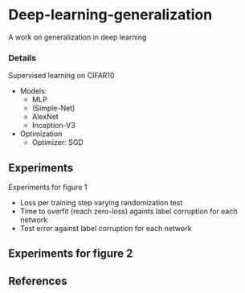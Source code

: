 # Deep-learning-generalization

A work on generalization in deep learning

### Details

Supervised learning on CIFAR10

- Models:
    - MLP
    - (Simple-Net)
    - AlexNet
    - Inception-V3
- Optimization
    - Optimizer: SGD

## Experiments

Experiments for figure 1
- Loss per training step varying randomization test
- Time to overfit (reach zero-loss) againts label corruption for each network
- Test error against label corruption for each network

Experiments for figure 2
- 

## References

